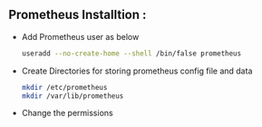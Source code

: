 ## Prometheus Installtion :

- Add Prometheus user as below

  ```bash
  useradd --no-create-home --shell /bin/false prometheus
  ```
- Create Directories for storing prometheus config file and data

  ```bash
  mkdir /etc/prometheus
  mkdir /var/lib/prometheus
  ```
- Change the permissions




